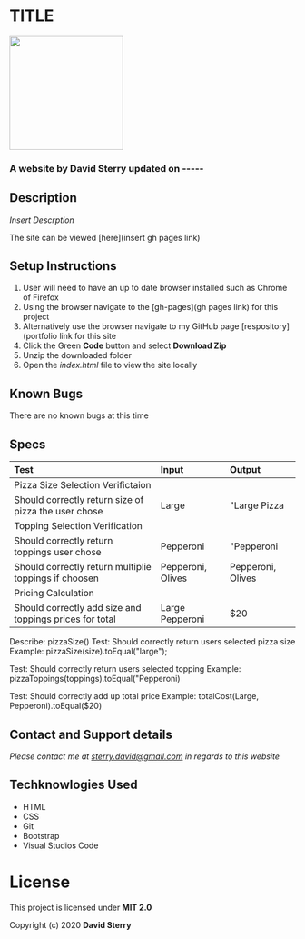 # TITLE 
<img src="https://github.com/Dave-Sterry.png" width="200px" height="auto">

### A website by David Sterry updated on -----

## Description

_Insert Descrption_

The site can be viewed [here](insert gh pages link)

## Setup Instructions
1. User will need to have an up to date browser installed such as Chrome of Firefox
2. Using the browser navigate to the [gh-pages](gh pages link) for this project
2. Alternatively use the browser navigate to my GitHub page [respository](portfolio link for this site
3. Click the Green **Code** button and select **Download Zip**
4. Unzip the downloaded folder
5. Open the _index.html_ file to view the site locally

## Known Bugs
There are no known bugs at this time
## Specs
| Test | Input | Output |
|:-------------|:-------------------------| :--------------|
| Pizza Size Selection Verifictaion |||
| Should correctly return size of pizza the user chose | Large | "Large Pizza |
| Topping Selection Verification |||
| Should correctly return toppings user chose | Pepperoni | "Pepperoni |
| Should correctly return multiplie toppings if choosen | Pepperoni, Olives | Pepperoni, Olives |
| Pricing Calculation |||
| Should correctly add size and toppings prices for total | Large Pepperoni | $20 |

Describe: pizzaSize()
Test: Should correctly return users selected pizza size
Example: pizzaSize(size).toEqual("large");

Test: Should correctly return users selected topping
Example: pizzaToppings(toppings).toEqual("Pepperoni)

Test: Should correctly add up total price
Example: totalCost(Large, Pepperoni).toEqual($20)
## Contact and Support details

_Please contact me at sterry.david@gmail.com in regards to this website_

## Techknowlogies Used

* HTML
* CSS
* Git
* Bootstrap
* Visual Studios Code

# License

This project is licensed under **MIT 2.0**

Copyright (c) 2020 **David Sterry**